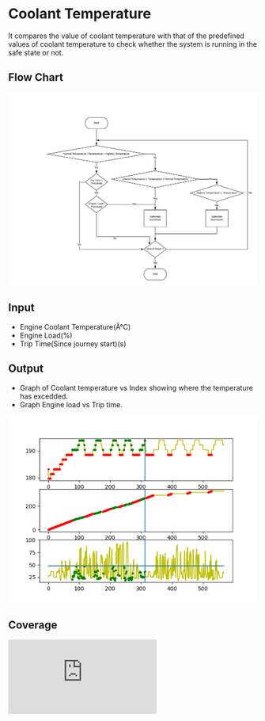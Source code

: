 # Coolant Temperature
It compares the value of coolant temperature with that of the predefined
values of coolant temperature to check whether the system is running in the safe state or not.

## Flow Chart
![](Coolant%20Temperature%20Flow%20Chart.jpeg)


 ## Input
 
-   Engine Coolant Temperature(Â°C)
-   Engine Load(%)
-   Trip Time(Since journey start)(s)

## Output

-   Graph of Coolant temperature vs Index showing where the temperature has excedded.
-   Graph Engine load vs Trip time.

![](Result/Dataset-2.png)

## Coverage

![Link](https://raw.githack.com/prithvisekhar/VehicalDiagnosticAlgo/gh-pages/Function/DIAEngineAnalysis/DIAEngineAnalysis_Coolant/htmlcov/index.html)
